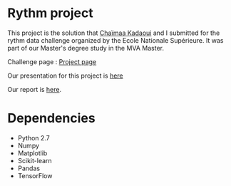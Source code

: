 # Rythm project 

This project is the solution that [Chaïmaa Kadaoui](https://github.com/tormynator/) and I submitted for the rythm data challenge organized by the Ecole Nationale Supérieure. It was part of our Master's degree study in the MVA Master.

Challenge page : [Project page](https://challengedata.ens.fr/en/challenge/19/age\_prediction\_from\_eeg\_signals.html)

Our presentation for this project is [here](https://github.com/palanglois/rythmChallenge/blob/master/Age%20prediction%20from%20EEG%20signals.pdf)

Our report is [here](https://github.com/palanglois/rythmChallenge/blob/master/Report\_age\_predictions\_Langlois\_Kadaoui.pdf).

# Dependencies

* Python 2.7
* Numpy
* Matplotlib
* Scikit-learn
* Pandas
* TensorFlow

